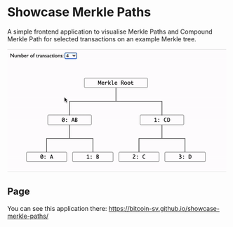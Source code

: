 # Showcase Merkle Paths

A simple frontend application to visualise Merkle Paths and Compound Merkle Path 
for selected transactions on an example Merkle tree.

![select_tx.gif](docs/img/select_tx.gif)

## Page

You can see this application there:
https://bitcoin-sv.github.io/showcase-merkle-paths/
